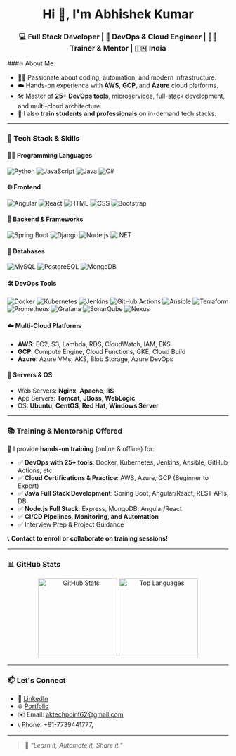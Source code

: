 <!--## Hi there 👋-->

<!--
**aktechpoint/aktechpoint** is a ✨ _special_ ✨ repository because its `README.md` (this file) appears on your GitHub profile.

Here are some ideas to get you started:

- 🔭 I’m currently working on ...
- 🌱 I’m currently learning ...
- 👯 I’m looking to collaborate on ...
- 🤔 I’m looking for help with ...
- 💬 Ask me about ...
- 📫 How to reach me: ...
- 😄 Pronouns: ...
- ⚡ Fun fact: ...
-->

<h1 align="center">Hi 👋, I'm Abhishek Kumar</h1>
<h3 align="center">💻 Full Stack Developer | 🚀 DevOps & Cloud Engineer | 🧑‍🏫 Trainer & Mentor | 🇮🇳 India</h3>



###🔥 About Me
- 👨‍💻 Passionate about coding, automation, and modern infrastructure.
- ☁️ Hands-on experience with **AWS**, **GCP**, and **Azure** cloud platforms.
- 🛠️ Master of **25+ DevOps tools**, microservices, full-stack development, and multi-cloud architecture.
- 🎯 I also **train students and professionals** on in-demand tech stacks.

---

### 🧠 Tech Stack & Skills

#### 👨‍💻 Programming Languages
![Python](https://img.shields.io/badge/-Python-3776AB?style=flat&logo=python&logoColor=white)
![JavaScript](https://img.shields.io/badge/-JavaScript-F7DF1E?style=flat&logo=javascript&logoColor=black)
![Java](https://img.shields.io/badge/-Java-007396?style=flat&logo=java&logoColor=white)
![C#](https://img.shields.io/badge/-C%23-239120?style=flat&logo=c-sharp&logoColor=white)

#### 🌐 Frontend
![Angular](https://img.shields.io/badge/-Angular-DD0031?style=flat&logo=angular&logoColor=white)
![React](https://img.shields.io/badge/-React-61DAFB?style=flat&logo=react&logoColor=black)
![HTML](https://img.shields.io/badge/-HTML5-E34F26?style=flat&logo=html5&logoColor=white)
![CSS](https://img.shields.io/badge/-CSS3-1572B6?style=flat&logo=css3&logoColor=white)
![Bootstrap](https://img.shields.io/badge/-Bootstrap-7952B3?style=flat&logo=bootstrap&logoColor=white)

#### 🧪 Backend & Frameworks
![Spring Boot](https://img.shields.io/badge/-SpringBoot-6DB33F?style=flat&logo=spring-boot&logoColor=white)
![Django](https://img.shields.io/badge/-Django-092E20?style=flat&logo=django&logoColor=white)
![Node.js](https://img.shields.io/badge/-Node.js-339933?style=flat&logo=node.js&logoColor=white)
![.NET](https://img.shields.io/badge/-.NET-512BD4?style=flat&logo=dotnet&logoColor=white)

#### 💾 Databases
![MySQL](https://img.shields.io/badge/-MySQL-4479A1?style=flat&logo=mysql&logoColor=white)
![PostgreSQL](https://img.shields.io/badge/-PostgreSQL-336791?style=flat&logo=postgresql&logoColor=white)
![MongoDB](https://img.shields.io/badge/-MongoDB-47A248?style=flat&logo=mongodb&logoColor=white)

#### 🛠️ DevOps Tools
![Docker](https://img.shields.io/badge/-Docker-2496ED?style=flat&logo=docker&logoColor=white)
![Kubernetes](https://img.shields.io/badge/-Kubernetes-326CE5?style=flat&logo=kubernetes&logoColor=white)
![Jenkins](https://img.shields.io/badge/-Jenkins-D24939?style=flat&logo=jenkins&logoColor=white)
![GitHub Actions](https://img.shields.io/badge/-GitHub%20Actions-2088FF?style=flat&logo=githubactions&logoColor=white)
![Ansible](https://img.shields.io/badge/-Ansible-EE0000?style=flat&logo=ansible&logoColor=white)
![Terraform](https://img.shields.io/badge/-Terraform-623CE4?style=flat&logo=terraform&logoColor=white)
![Prometheus](https://img.shields.io/badge/-Prometheus-E6522C?style=flat&logo=prometheus&logoColor=white)
![Grafana](https://img.shields.io/badge/-Grafana-F46800?style=flat&logo=grafana&logoColor=white)
![SonarQube](https://img.shields.io/badge/-SonarQube-4E9BCD?style=flat&logo=sonarqube&logoColor=white)
![Nexus](https://img.shields.io/badge/-Nexus-000000?style=flat&logo=sonatype&logoColor=white)

#### ☁️ Multi-Cloud Platforms
- **AWS**: EC2, S3, Lambda, RDS, CloudWatch, IAM, EKS
- **GCP**: Compute Engine, Cloud Functions, GKE, Cloud Build
- **Azure**: Azure VMs, AKS, Blob Storage, Azure DevOps

#### 🧩 Servers & OS
- Web Servers: **Nginx**, **Apache**, **IIS**
- App Servers: **Tomcat**, **JBoss**, **WebLogic**
- OS: **Ubuntu**, **CentOS**, **Red Hat**, **Windows Server**

---

### 📚 Training & Mentorship Offered
🚀 I provide **hands-on training** (online & offline) for:
- ✅ **DevOps with 25+ tools**: Docker, Kubernetes, Jenkins, Ansible, GitHub Actions, etc.
- ✅ **Cloud Certifications & Practice**: AWS, Azure, GCP (Beginner to Expert)
- ✅ **Java Full Stack Development**: Spring Boot, Angular/React, REST APIs, DB
- ✅ **Node.js Full Stack**: Express, MongoDB, Angular/React
- ✅ **CI/CD Pipelines, Monitoring, and Automation**
- ✅ Interview Prep & Project Guidance

📞 **Contact to enroll or collaborate on training sessions!**

---

### 📊 GitHub Stats
<p align="center">
  <img src="https://github-readme-stats.vercel.app/api?username=aktechpoint&show_icons=true&theme=radical" alt="GitHub Stats" height="180" />
  <img src="https://github-readme-stats.vercel.app/api/top-langs/?username=aktechpoint&layout=compact&theme=radical" alt="Top Languages" height="180" />
</p>

---

### 📫 Let's Connect
- 💼 [LinkedIn](https://)
- 🌐 [Portfolio](https://yourwebsite.com)
- ✉️ Email: aktechpoint62@gmail.com
- 📞 Phone: +91-7739441777,

---

> 🚀 _“Learn it, Automate it, Share it.”_

